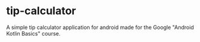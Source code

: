 # tip-calculator
A simple tip calculator application for android made for the Google "Android Kotlin Basics" course.
